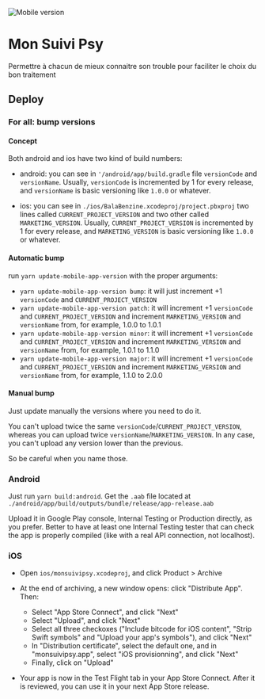 ![Mobile version](https://img.shields.io/badge/mobile%20app%20version-1.31.0-blue)

# Mon Suivi Psy

Permettre à chacun de mieux connaitre son trouble pour faciliter le choix du bon traitement

## Deploy

### For all: bump versions

#### Concept

Both android and ios have two kind of build numbers:

- android: you can see in `'/android/app/build.gradle` file `versionCode` and `versionName`. Usually, `versionCode` is incremented by 1 for every release, and `versionName` is basic versioning like `1.0.0` or whatever.

- ios: you can see in `./ios/BalaBenzine.xcodeproj/project.pbxproj` two lines called `CURRENT_PROJECT_VERSION` and two other called `MARKETING_VERSION`. Usually, `CURRENT_PROJECT_VERSION` is incremented by 1 for every release, and `MARKETING_VERSION` is basic versioning like `1.0.0` or whatever.

#### Automatic bump

run `yarn update-mobile-app-version` with the proper arguments:

- `yarn update-mobile-app-version bump`: it will just increment +1 `versionCode` and `CURRENT_PROJECT_VERSION`
- `yarn update-mobile-app-version patch`: it will increment +1 `versionCode` and `CURRENT_PROJECT_VERSION` and increment `MARKETING_VERSION` and `versionName` from, for example, 1.0.0 to 1.0.1
- `yarn update-mobile-app-version minor`: it will increment +1 `versionCode` and `CURRENT_PROJECT_VERSION` and increment `MARKETING_VERSION` and `versionName` from, for example, 1.0.1 to 1.1.0
- `yarn update-mobile-app-version major`: it will increment +1 `versionCode` and `CURRENT_PROJECT_VERSION` and increment `MARKETING_VERSION` and `versionName` from, for example, 1.1.0 to 2.0.0

#### Manual bump

Just update manually the versions where you need to do it.

You can't upload twice the same `versionCode`/`CURRENT_PROJECT_VERSION`, whereas you can upload twice `versionName`/`MARKETING_VERSION`.
In any case, you can't upload any version lower than the previous.

So be careful when you name those.

### Android

Just run `yarn build:android`.
Get the `.aab` file located at `./android/app/build/outputs/bundle/release/app-release.aab`

Upload it in Google Play console, Internal Testing or Production directly, as you prefer. Better to have at least one Internal Testing tester that can check the app is properly compiled (like with a real API connection, not localhost).

### iOS

- Open `ios/monsuivipsy.xcodeproj`, and click Product > Archive

- At the end of archiving, a new window opens: click "Distribute App". Then:

  - Select "App Store Connect", and click "Next"
  - Select "Upload", and click "Next"
  - Select all three checkoxes ("Include bitcode for iOS content", "Strip Swift symbols" and "Upload your app's symbols"), and click "Next"
  - In "Distribution certificate", select the default one, and in "monsuivipsy.app", select "iOS provisionning", and click "Next"
  - Finally, click on "Upload"

- Your app is now in the Test Flight tab in your App Store Connect. After it is reviewed, you can use it in your next App Store release.
